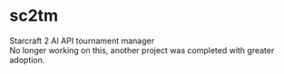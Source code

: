# sc2tm
Starcraft 2 AI API tournament manager  
No longer working on this, another project was completed with greater adoption.
